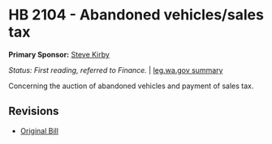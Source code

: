 # HB 2104 - Abandoned vehicles/sales tax
**Primary Sponsor:** [Steve Kirby](/person/leg/steve.kirby.md)

*Status: First reading, referred to Finance.* | [leg.wa.gov summary](https://app.leg.wa.gov/billsummary?BillNumber=2104&Year=2021)

Concerning the auction of abandoned vehicles and payment of sales tax.

## Revisions
* [Original Bill](1/)
